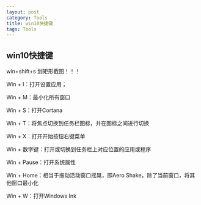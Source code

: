 ```yaml
---
layout: post
category: Tools 
title: win10快捷键
tags: Tools
---
```

## win10快捷键
win+shift+s 划矩形截图！！！

Win + I：打开设置应用；

Win + M：最小化所有窗口

Win + S：打开Cortana

Win + T：将焦点切换到任务栏图标，并在图标之间进行切换

Win + X：打开开始按钮右键菜单

Win + 数字键：打开或切换到任务栏上对应位置的应用或程序

Win + Pause：打开系统属性

Win + Home：相当于拖动活动窗口摇晃，即Aero Shake，除了当前窗口，将其他窗口最小化

Win + W：打开Windows Ink